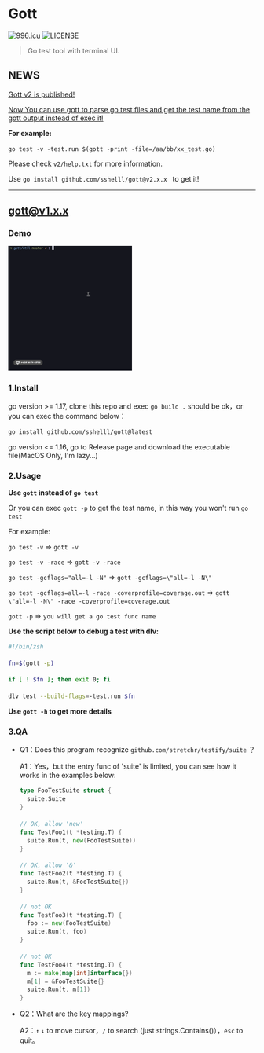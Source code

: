 # Gott

<a href="https://996.icu"><img src="https://img.shields.io/badge/link-996.icu-red.svg" alt="996.icu" /></a>
[![LICENSE](https://img.shields.io/badge/license-Anti%20996-blue.svg)](https://github.com/996icu/996.ICU/blob/master/LICENSE)

> Go test tool with terminal UI.



## NEWS

<u>Gott v2 is published!</u>

<u>Now You can use gott to parse go test files and get the test name from the gott output instead of exec it!</u>

**For example:**

`go test -v -test.run $(gott -print -file=/aa/bb/xx_test.go)`

Please check `v2/help.txt` for more information.

Use `go install github.com/sshelll/gott@v2.x.x ` to get it!

---



## gott@v1.x.x

### Demo

<img src="/gif/demo.gif" alt="demo" width=50%>

### 1.Install

go version >= 1.17, clone this repo and exec `go build .` should be ok，or you can exec the command below：

```sh
go install github.com/sshelll/gott@latest
```

go version <= 1.16, go to Release page and download the executable file(MacOS Only, I'm lazy...)

### 2.Usage

**Use `gott` instead of `go test`**

Or you can exec `gott -p` to get the test name, in this way you won't run `go test`

For example:

`go test -v` => `gott -v`

`go test -v -race` => `gott -v -race`

`go test -gcflags="all=-l -N"` => `gott -gcflags=\"all=-l -N\"`

`go test -gcflags=all=-l -race -coverprofile=coverage.out` => `gott \"all=-l -N\" -race -coverprofile=coverage.out`

`gott -p` => `you will get a go test func name`

**Use the script below to debug a test with dlv:**

```sh
#!/bin/zsh

fn=$(gott -p)

if [ ! $fn ]; then exit 0; fi

dlv test --build-flags=-test.run $fn
```

**Use `gott -h` to get more details**

### 3.QA

- Q1：Does this program recognize `github.com/stretchr/testify/suite` ？

  A1：Yes，but the entry func of 'suite' is limited, you can see how it works in the examples below:

  ```go
  type FooTestSuite struct {
    suite.Suite
  }

  // OK, allow 'new'
  func TestFoo1(t *testing.T) {
    suite.Run(t, new(FooTestSuite))
  }

  // OK, allow '&'
  func TestFoo2(t *testing.T) {
    suite.Run(t, &FooTestSuite{})
  }

  // not OK
  func TestFoo3(t *testing.T) {
    foo := new(FooTestSuite)
    suite.Run(t, foo)
  }

  // not OK
  func TestFoo4(t *testing.T) {
    m := make(map[int]interface{})
    m[1] = &FooTestSuite{}
    suite.Run(t, m[1])
  }
  ```

- Q2：What are the key mappings?

  A2：`↑` `↓` to move cursor，`/` to search (just strings.Contains()），`esc` to quit。
